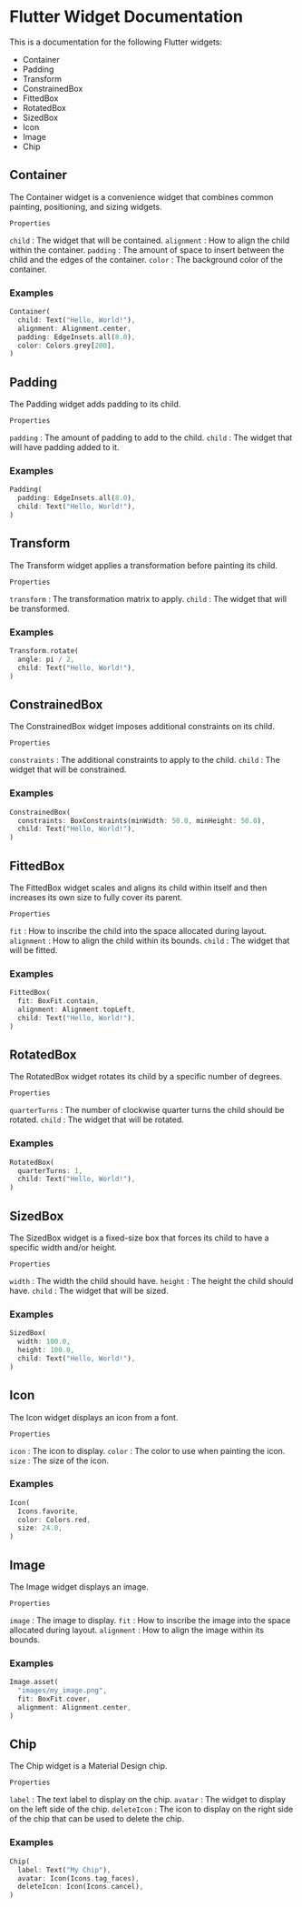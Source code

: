 # Flutter Widget Documentation

This is a documentation for the following Flutter widgets:

- Container
- Padding
- Transform
- ConstrainedBox
- FittedBox
- RotatedBox
- SizedBox
- Icon
- Image
- Chip

## Container

The Container widget is a convenience widget that combines common painting, positioning, and sizing widgets.

`Properties`

`child` : The widget that will be contained.
`alignment` : How to align the child within the container.
`padding` : The amount of space to insert between the child and the edges of the container.
`color` : The background color of the container.

### Examples

```dart
Container(
  child: Text("Hello, World!"),
  alignment: Alignment.center,
  padding: EdgeInsets.all(8.0),
  color: Colors.grey[200],
)
```

## Padding

The Padding widget adds padding to its child.

`Properties`

`padding` : The amount of padding to add to the child.
`child` : The widget that will have padding added to it.

### Examples

```dart
Padding(
  padding: EdgeInsets.all(8.0),
  child: Text("Hello, World!"),
)
```

## Transform

The Transform widget applies a transformation before painting its child.

`Properties`

`transform` : The transformation matrix to apply.
`child` : The widget that will be transformed.

### Examples

```dart
Transform.rotate(
  angle: pi / 2,
  child: Text("Hello, World!"),
)
```

## ConstrainedBox

The ConstrainedBox widget imposes additional constraints on its child.

`Properties`

`constraints` : The additional constraints to apply to the child.
`child` : The widget that will be constrained.

### Examples

```dart
ConstrainedBox(
  constraints: BoxConstraints(minWidth: 50.0, minHeight: 50.0),
  child: Text("Hello, World!"),
)
```

## FittedBox

The FittedBox widget scales and aligns its child within itself and then increases its own size to fully cover its parent.

`Properties`

`fit` : How to inscribe the child into the space allocated during layout.
`alignment` : How to align the child within its bounds.
`child` : The widget that will be fitted.

### Examples

```dart
FittedBox(
  fit: BoxFit.contain,
  alignment: Alignment.topLeft,
  child: Text("Hello, World!"),
)
```

## RotatedBox

The RotatedBox widget rotates its child by a specific number of degrees.

`Properties`

`quarterTurns` : The number of clockwise quarter turns the child should be rotated.
`child` : The widget that will be rotated.

### Examples

```dart
RotatedBox(
  quarterTurns: 1,
  child: Text("Hello, World!"),
)
```

## SizedBox

The SizedBox widget is a fixed-size box that forces its child to have a specific width and/or height.

`Properties`

`width` : The width the child should have.
`height` : The height the child should have.
`child` : The widget that will be sized.

### Examples

```dart
SizedBox(
  width: 100.0,
  height: 100.0,
  child: Text("Hello, World!"),
)
```

## Icon

The Icon widget displays an icon from a font.

`Properties`

`icon` : The icon to display.
`color` : The color to use when painting the icon.
`size` : The size of the icon.

### Examples

```dart
Icon(
  Icons.favorite,
  color: Colors.red,
  size: 24.0,
)
```

## Image

The Image widget displays an image.

`Properties`

`image` : The image to display.
`fit` : How to inscribe the image into the space allocated during layout.
`alignment` : How to align the image within its bounds.

### Examples

```dart
Image.asset(
  "images/my_image.png",
  fit: BoxFit.cover,
  alignment: Alignment.center,
)
```

## Chip

The Chip widget is a Material Design chip.

`Properties`

`label` : The text label to display on the chip.
`avatar` : The widget to display on the left side of the chip.
`deleteIcon` : The icon to display on the right side of the chip that can be used to delete the chip.

### Examples

```dart
Chip(
  label: Text("My Chip"),
  avatar: Icon(Icons.tag_faces),
  deleteIcon: Icon(Icons.cancel),
)
```
